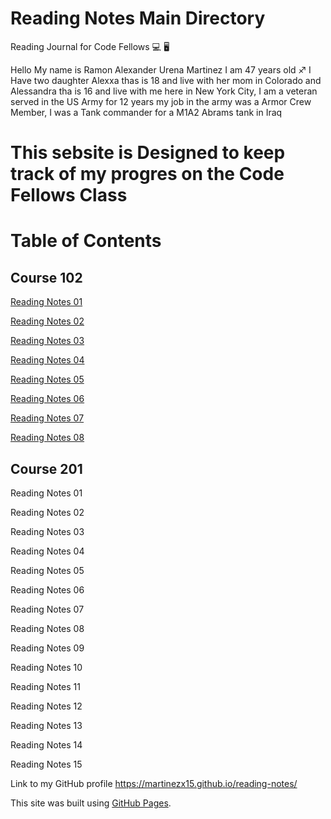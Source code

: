 
# **Reading Notes Main Directory**

Reading Journal for Code Fellows :computer: :desktop_computer:

Hello My name is Ramon Alexander Urena Martinez I am 47 years old :sagittarius:
I Have two daughter Alexxa thas is 18 and live with her mom in Colorado and Alessandra tha is 16 and live with me here in New York City,
I am a veteran served in the US Army for 12 years my job in the army was a Armor Crew Member, I was a Tank commander for a M1A2 Abrams tank in Iraq

# **This sebsite is Designed to keep track of my progres on the Code Fellows Class**
 
 # **Table of Contents**
 ## **Course 102**
 <p><a href="https://martinezx15.github.io/reading-notes/102note1.md">Reading Notes 01</a></p>
 
 <p><a href="https://martinezx15.github.io/reading-notes/102note2.md">Reading Notes 02</a></p>
 
 <p><a href="https://martinezx15.github.io/reading-notes/102note3.md">Reading Notes 03</a></p>
  
 <p><a href="https://martinezx15.github.io/reading-notes/102note4.md">Reading Notes 04</a></p>
 
  <p><a href="https://martinezx15.github.io/reading-notes/102note5.md">Reading Notes 05</a></p>
 
  <p><a href="https://martinezx15.github.io/reading-notes/102note6.md">Reading Notes 06</a></p>
 
  <p><a href="https://martinezx15.github.io/reading-notes/102note7.md">Reading Notes 07</a></p>
 
  <p><a href="https://martinezx15.github.io/reading-notes/102note8.md">Reading Notes 08</a></p>
 
 ## **Course 201**
 Reading Notes 01
 
 Reading Notes 02
 
 Reading Notes 03
 
 Reading Notes 04
 
 Reading Notes 05
 
 Reading Notes 06
 
 Reading Notes 07
 
 Reading Notes 08
 
 Reading Notes 09
 
 Reading Notes 10
 
 Reading Notes 11
 
 Reading Notes 12
 
 Reading Notes 13
 
 Reading Notes 14
 
 Reading Notes 15
 
 
 

Link to my GitHub profile https://martinezx15.github.io/reading-notes/  
 
This site was built using [GitHub Pages](https://pages.github.com/).
